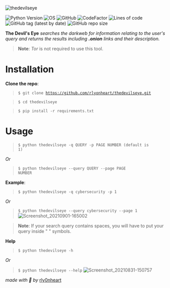 ![thedevilseye](https://user-images.githubusercontent.com/74001397/131686521-16aa3d2e-dcc6-4d99-a760-eff9fcb90dd2.png)

![Python Version](https://img.shields.io/badge/python-3.x-blue?style=flat&logo=python)
![OS](https://img.shields.io/badge/OS-GNU%2FLinux-red?style=flat&logo=linux)
![GitHub](https://img.shields.io/github/license/rlyonheart/thedevilseye?ystyle=flat)
![CodeFactor](https://www.codefactor.io/repository/github/rlyonheart/thedevilseye/badge)
![Lines of code](https://img.shields.io/tokei/lines/github/rlyonheart/thedevilseye)
![GitHub tag (latest by date)](https://img.shields.io/github/v/tag/rlyonheart/thedevilseye) 
![GitHub repo size](https://img.shields.io/github/repo-size/rlyonheart/thedevilseye)

**The Devil's Eye**
*searches the *darkweb* for information relating to the user's query and returns the results including **.onion** links and their description.*
> **Note**: *Tor* is not required to use this tool.

# Installation
**Clone the repo**:
> <code>$ git clone https://github.com/rlyonheart/thedevilseye.git</code>

>  <code>$ cd thedevilseye</code>

> <code>$ pip install -r requirements.txt</code>

# Usage
> <code>$ python thedevilseye -q QUERY -p PAGE NUMBER (default is 1)</code>

*Or*
> <code>$ python thedevilseye --query QUERY --page PAGE NUMBER</code>

**Example**:
> <code>$ python thedevilseye -q cybersecurity -p 1</code>

*Or*
> <code>$ python thedevilseye --query cybersecurity --page 1</code>
![Screenshot_20210901-165002](https://user-images.githubusercontent.com/74001397/131693875-2d30674e-bbbb-4c9d-a36e-14e2ec0d3ab9.jpg)

> **Note**: If your search query contains spaces, you will have to put your query inside " " symbols.

**Help**
> <code>$ python thedevilseye -h</code>

*Or*
> <code>$ python thedevilseye --help</code>
![Screenshot_20210831-150757](https://user-images.githubusercontent.com/74001397/131694529-05a081b6-67fa-4772-a355-b09abcdc7a9b.jpg)



*made with 🖤 by* [rly0nheart](https://about.me)



